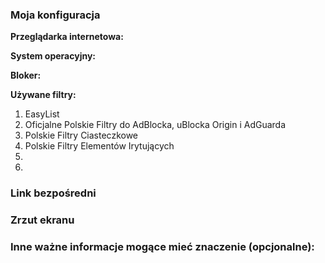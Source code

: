 <!--
Dziękujemy za zgłoszenie do Polskich Filtrów Elementów Irytujących!
-->

### Moja konfiguracja
**Przeglądarka internetowa:** 

**System operacyjny:** 

**Bloker:** 

**Używane filtry:**
1. EasyList
2. Oficjalne Polskie Filtry do AdBlocka, uBlocka Origin i AdGuarda
3. Polskie Filtry Ciasteczkowe
4. Polskie Filtry Elementów Irytujących
5. 
6. 

### Link bezpośredni
<!--
Wstaw tutaj link bezpośredni do strony, na której występuje element albo błąd.
-->

### Zrzut ekranu
<!--
Przeciągnij tutaj swój zrzut lub zamieść do niego link.
-->

### Inne ważne informacje mogące mieć znaczenie (opcjonalne):
<!--
Coś co nie da się opisać wizualnie, etapy odtworzenia problemu (co doprowadziło do błędu) albo twoja metoda rozwiązania problemu.
-->
